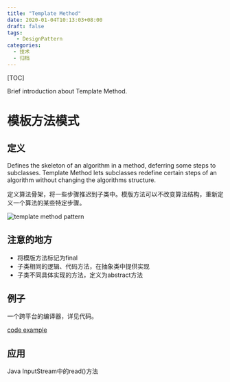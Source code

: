 ```yaml
---
title: "Template Method"
date: 2020-01-04T10:13:03+08:00
draft: false
tags: 
   - DesignPattern
categories:
  - 技术
  - 归档
---
```


[TOC]

 Brief introduction about Template Method.

<!--more-->

# 模板方法模式

## 定义

Defines the skeleton of an algorithm in a method, 
deferring some steps to subclasses. 
Template Method lets subclasses redefine certain steps of 
an algorithm without changing the algorithms structure.

定义算法骨架，将一些步骤推迟到子类中。模版方法可以不改变算法结构，重新定义一个算法的某些特定步骤。

![template method pattern](https://gitee.com/gdhu/testtingop/raw/master/2019-11-22_009.jpg)

## 注意的地方

- 将模版方法标记为final
- 子类相同的逻辑、代码方法，在抽象类中提供实现
- 子类不同具体实现的方法，定义为abstract方法

## 例子

一个跨平台的编译器，详见代码。

[code example](./code/u010)

## 应用

Java InputStream中的read()方法